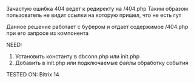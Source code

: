 Зачастую ошибка 404 ведет к редиректу на /404.php
Таким образом пользователь не видит ссылки на которую пришел, что не есть гут

Данное решение работает с буфером и отдает содержимое /404.php при его запросе из компонента

NEED:
1. Установить константу в dbconn.php или init.php
2. Добавить в init.php или подключаемые файлы обработку события

TESTED ON: Bitrix 14